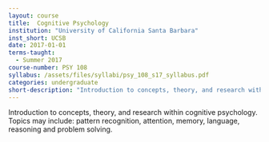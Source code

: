 ```yaml
---
layout: course
title:  Cognitive Psychology
institution: "University of California Santa Barbara"
inst_short: UCSB
date: 2017-01-01
terms-taught: 
  - Summer 2017
course-number: PSY 108
syllabus: /assets/files/syllabi/psy_108_s17_syllabus.pdf
categories: undergraduate
short-description: "Introduction to concepts, theory, and research within cognitive psychology. Topics may include: pattern recognition, attention, memory, language, reasoning and problem solving."
---
```


Introduction to concepts, theory, and research within cognitive psychology. Topics may include: pattern recognition, attention, memory, language, reasoning and problem solving.
